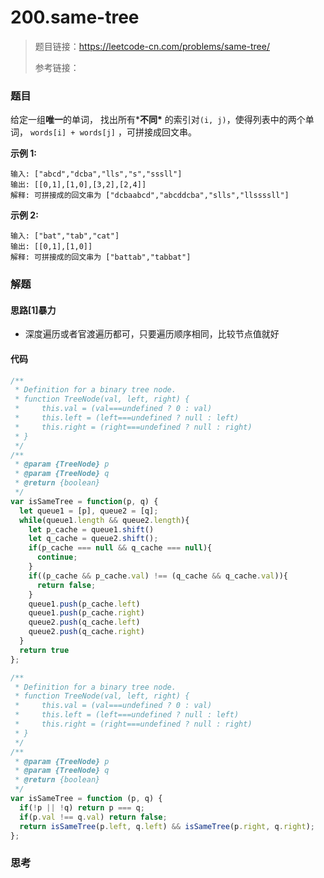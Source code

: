 # 200.same-tree

> 题目链接：https://leetcode-cn.com/problems/same-tree/
>
> 参考链接：
>
> 

### 题目

给定一组**唯一**的单词， 找出所有***不同\*** 的索引对`(i, j)`，使得列表中的两个单词， `words[i] + words[j]` ，可拼接成回文串。

**示例 1:**

```
输入: ["abcd","dcba","lls","s","sssll"]
输出: [[0,1],[1,0],[3,2],[2,4]] 
解释: 可拼接成的回文串为 ["dcbaabcd","abcddcba","slls","llssssll"]
```

**示例 2:**

```
输入: ["bat","tab","cat"]
输出: [[0,1],[1,0]] 
解释: 可拼接成的回文串为 ["battab","tabbat"]
```



### 解题

#### 思路[1]暴力

* 深度遍历或者官渡遍历都可，只要遍历顺序相同，比较节点值就好

#### 代码

```javascript
/**
 * Definition for a binary tree node.
 * function TreeNode(val, left, right) {
 *     this.val = (val===undefined ? 0 : val)
 *     this.left = (left===undefined ? null : left)
 *     this.right = (right===undefined ? null : right)
 * }
 */
/**
 * @param {TreeNode} p
 * @param {TreeNode} q
 * @return {boolean}
 */
var isSameTree = function(p, q) {
  let queue1 = [p], queue2 = [q];
  while(queue1.length && queue2.length){
    let p_cache = queue1.shift()
    let q_cache = queue2.shift();
    if(p_cache === null && q_cache === null){
      continue;
    }
    if((p_cache && p_cache.val) !== (q_cache && q_cache.val)){
      return false;
    }
    queue1.push(p_cache.left)
    queue1.push(p_cache.right)
    queue2.push(q_cache.left)
    queue2.push(q_cache.right)
  }
  return true
};

/**
 * Definition for a binary tree node.
 * function TreeNode(val, left, right) {
 *     this.val = (val===undefined ? 0 : val)
 *     this.left = (left===undefined ? null : left)
 *     this.right = (right===undefined ? null : right)
 * }
 */
/**
 * @param {TreeNode} p
 * @param {TreeNode} q
 * @return {boolean}
 */
var isSameTree = function (p, q) {
  if(!p || !q) return p === q;
  if(p.val !== q.val) return false;
  return isSameTree(p.left, q.left) && isSameTree(p.right, q.right);
};
```



### 思考
